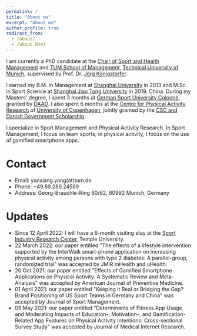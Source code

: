 ```yaml
---
permalink: /
title: "About me"
excerpt: "About me"
author_profile: true
redirect_from: 
  - /about/
  - /about.html
---
```


I am currently a PhD candidate at the [Chair of Sport and Health Management](https://www.sg.tum.de/en/mgt/home/) and [TUM School of Management](https://www.wi.tum.de/), [Technical University of Munich](https://www.tum.de/), supervised by Prof. Dr. [Jörg Königstorfer](https://www.sg.tum.de/en/mgt/team/ordinarius/).

I earned my B.M. in Management at [Shanghai University](https://www.shu.edu.cn/) in 2013 and M.Sc. in Sport Science at [Shanghai Jiao Tong University](https://www.sjtu.edu.cn/) in 2019, China. During my Masters' degree, I spent 3 months at [German Sport University Cologne](https://www.dshs-koeln.de/), granted by [DAAD](https://www.daad.org.cn/zh/find-funding/funding-programmes-in-germany/master-short-term-scholarship). I also spent 6 months at the [Centre for Physical Activity Research](https://aktivsundhed.dk/da/) of [University of Copenhagen](https://www.ku.dk/english/), jointly granted by the [CSC and Danish Government Scholarship](https://www.csc.edu.cn/chuguo).

I specialize in Sport Management and Physical Activity Research. In Sport Management, I focus on team sports; in physical activity, I focus on the use of gamified smartphone apps.

Contact
======
- Email: yanxiang.yang(at)tum.de
- Phone: +49.89.289.24569
- Address: Georg-Brauchle-Ring 60/62, 80992 Munich, Germany

Updates
======
- Since 12 April 2022: I will have a 6-month visiting stay at the [Sport Industry Research Center](https://sthm.temple.edu/sport-industry-research-center/), Temple University.
- 22 March 2022: our paper entitled "The effects of a lifestyle intervention supported by the InterWalk smart-phone application on increasing physical activity among persons with type 2 diabetes: A parallel-group, randomized trial" was accepted by JMIR mHealth and uHealth.
- 20 Oct 2021: our paper entitled "Effects of Gamified Smartphone Applications on Physical Activity: A Systematic Review and Meta-Analysis" was accepted by American Journal of Preventive Medicine.
- 01 April 2021: our paper entitled "Keeping it Real or Bridging the Gap? Brand Positioning of US Sport Teams in Germany and China" was accepted by Journal of Sport Management.
- 05 May 2021: our paper entitled "Determinants of Fitness App Usage and Moderating Impacts of Education-, Motivation-, and Gamification-Related App Features on Physical Activity Intentions: Cross-sectional Survey Study" was accepted by Journal of Medical Internet Research.
